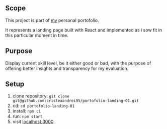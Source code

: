 ## Scope
This project is part of [my](https://github.com/cristeaandrei95) personal portofolio.

It represents a landing page built with React and implemented as i sow fit in this particular moment in time.

## Purpose
Display current skill level, be it either good or bad, with the purpose of offering better insights and transparency for my evaluation.

## Setup
1. clone repository: `git clone git@github.com:cristeaandrei95/portofolio-landing-01.git`
2. cd: `cd portofolio-landing-01`
3. install: `npm ci`
4. run: `npm start`
5. visit [localhost:3000](http://localhost:3000).

